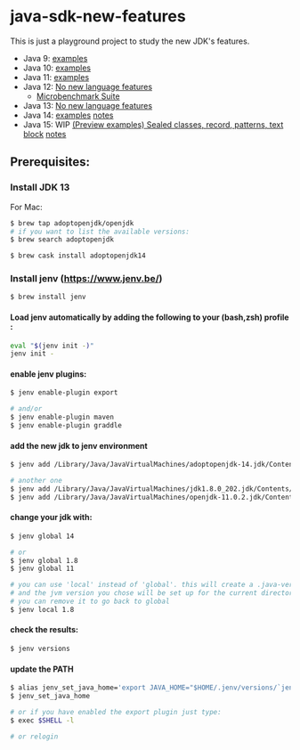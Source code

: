 # java-sdk-new-features

This is just a playground project to study the new JDK's features.

* Java 9: [examples](java9/README.md)  
* Java 10: [examples](java10/README.md)  
* Java 11: [examples](java11/README.md)
* Java 12: [No new language features](http://openjdk.java.net/projects/jdk/12/)  
    * [Microbenchmark Suite](http://openjdk.java.net/jeps/230)
* Java 13: [No new language features](https://openjdk.java.net/projects/jdk/13/)  
* Java 14: [examples](java14/README.md) [notes](https://openjdk.java.net/projects/jdk/14/)
* Java 15: WIP [(Preview examples) Sealed classes, record, patterns, text block](java15/README.md) [notes](https://openjdk.java.net/projects/jdk/15/)

## Prerequisites:

### Install JDK 13

For Mac:
```bash
$ brew tap adoptopenjdk/openjdk
# if you want to list the available versions:
$ brew search adoptopenjdk

$ brew cask install adoptopenjdk14
```

### Install jenv (https://www.jenv.be/)

```bash
$ brew install jenv
```

#### Load jenv automatically by adding the following to your (bash,zsh) profile :

```bash
eval "$(jenv init -)"
jenv init -
```

#### enable jenv plugins:

```bash
$ jenv enable-plugin export

# and/or
$ jenv enable-plugin maven
$ jenv enable-plugin graddle
```

#### add the new jdk to jenv environment

```bash
$ jenv add /Library/Java/JavaVirtualMachines/adoptopenjdk-14.jdk/Contents/Home/

# another one 
$ jenv add /Library/Java/JavaVirtualMachines/jdk1.8.0_202.jdk/Contents/Home/
$ jenv add /Library/Java/JavaVirtualMachines/openjdk-11.0.2.jdk/Contents/Home/
```

#### change your jdk with:

```bash
$ jenv global 14

# or
$ jenv global 1.8
$ jenv global 11

# you can use 'local' instead of 'global'. this will create a .java-version file
# and the jvm version you chose will be set up for the current directory only.
# you can remove it to go back to global
$ jenv local 1.8
```
#### check the results:
```bash
$ jenv versions
```

#### update the PATH

```bash
$ alias jenv_set_java_home='export JAVA_HOME="$HOME/.jenv/versions/`jenv version-name`"'
$ jenv_set_java_home

# or if you have enabled the export plugin just type:
$ exec $SHELL -l

# or relogin
```

